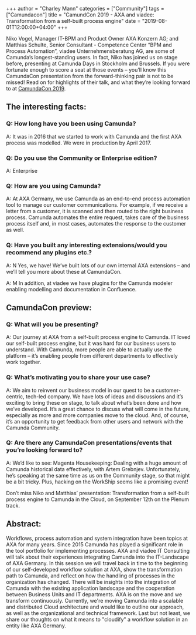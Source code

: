 +++
author = "Charley Mann"
categories = ["Community"]
tags = ["Camundacon"]
title = "CamundCon 2019 - AXA and viadee: Transformation from a self-built process engine"
date = "2019-08-01T12:00:00+04:00"
+++


Niko Vogel, Manager IT-BPM and Product Owner AXA Konzern AG; and Matthias Schulte, Senior Consultant - Competence Center “BPM and Process Automation”, viadee Unternehmensberatung AG, are some of Camunda’s longest-standing users. In fact, Niko has joined us on stage before, presenting at Camunda Days in Stockholm and Brussels. If you were fortunate enough to score a seat at those events – you’ll know this CamundaCon presentation from the forward-thinking pair is not to be missed! Read on for highlights of their talk, and what they’re looking forward to at [CamundaCon 2019](https://www.camundacon.com/agenda).

<!--more-->

## The interesting facts:

### Q: How long have you been using Camunda?

A: It was in 2016 that we started to work with Camunda and the first AXA process was modelled. We were in production by April 2017.

### Q: Do you use the Community or Enterprise edition?

A: Enterprise

### Q: How are you using Camunda?

A: At AXA Germany, we use Camunda as an end-to-end process automation tool to manage our customer communications. For example, if we receive a letter from a customer, it is scanned and then routed to the right business process. Camunda automates the entire request, takes care of the business process itself and, in most cases, automates the response to the customer as well.

### Q: Have you built any interesting extensions/would you recommend any plugins etc.?

A: N Yes, we have! We’ve built lots of our own internal AXA extensions – and we’ll tell you more about these at CamundaCon.

A: M In addition, at viadee we have plugins for the Camunda modeler enabling modelling and documentation in Confluence.


## CamundaCon preview:

### Q: What will you be presenting?

A: Our journey at AXA from a self-built process engine to Camunda. IT loved our self-built process engine, but it was hard for our business users to understand. With Camunda, more people are able to actually use the platform – it’s enabling people from different departments to effectively work together.


### Q: What’s motivating you to share your use case?

A: We aim to reinvent our business model in our quest to be a customer-centric, tech-led company. We have lots of ideas and discussions and it’s exciting to bring these on stage, to talk about what’s been done and how we’ve developed. It’s a great chance to discuss what will come in the future, especially as more and more companies move to the cloud. And, of course, it’s an opportunity to get feedback from other users and network with the Camunda Community.

### Q: Are there any CamundaCon presentations/events that you’re looking forward to?
A: We’d like to see: Magenta Housekeeping: Dealing with a huge amount of Camunda historical data effectively, with Artem Grebnjev. Unfortunately, he’s speaking at the same time as us on the Community stage, so that might be a bit tricky. Plus, hacking on the WorkShip seems like a promising event!


Don’t miss Niko and Matthias’ presentation: Transformation from a self-built process engine to Camunda in the Cloud, on September 12th on the Plenum track.

## Abstract:

Workflows, process automation and system integration have been topics at AXA for many years. Since 2015 Camunda has played a significant role in the tool portfolio for implementing processes. AXA and viadee IT Consulting will talk about their experiences integrating Camunda into the IT-Landscape of AXA Germany.
In this session we will travel back in time to the beginning of our self-developed workflow solution at AXA, show the transformation path to Camunda, and reflect on how the handling of processes in the organization has changed. There will be insights into the integration of Camunda with the existing application landscape and the cooperation between Business Units and IT departments.
AXA is on the move and we transform continuously. Currently, we're moving Camunda into a scalable and distributed Cloud architecture and would like to outline our approach, as well as the organizational and technical framework. Last but not least, we share our thoughts on what it means to "cloudify" a workflow solution in an entity like AXA Germany.

